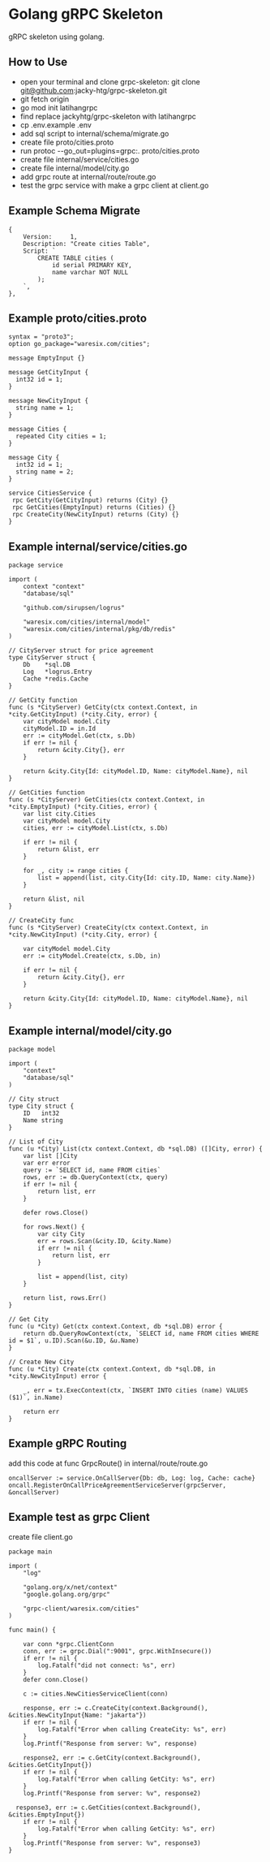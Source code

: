 # Golang gRPC Skeleton
gRPC skeleton using golang.

## How to Use
- open your terminal and clone grpc-skeleton: git clone git@github.com:jacky-htg/grpc-skeleton.git
- git fetch origin
- go mod init latihangrpc
- find replace jackyhtg/grpc-skeleton with latihangrpc
- cp .env.example .env 
- add sql script to internal/schema/migrate.go
- create file proto/cities.proto
- run protoc --go_out=plugins=grpc:. proto/cities.proto
- create file internal/service/cities.go
- create file internal/model/city.go
- add grpc route at internal/route/route.go
- test the grpc service with make a grpc client at client.go

## Example Schema Migrate
```
{
	Version:     1,
	Description: "Create cities Table",
	Script: `
		CREATE TABLE cities (
			id serial PRIMARY KEY,
			name varchar NOT NULL
		);
	`,
},
```

## Example proto/cities.proto
```
syntax = "proto3";
option go_package="waresix.com/cities";

message EmptyInput {}

message GetCityInput {
  int32 id = 1;
}

message NewCityInput {
  string name = 1;
}

message Cities {
  repeated City cities = 1;
}

message City {
  int32 id = 1;
  string name = 2;
}

service CitiesService {
 rpc GetCity(GetCityInput) returns (City) {}
 rpc GetCities(EmptyInput) returns (Cities) {}
 rpc CreateCity(NewCityInput) returns (City) {}
}

```

## Example internal/service/cities.go
```
package service

import (
	context "context"
	"database/sql"

	"github.com/sirupsen/logrus"

	"waresix.com/cities/internal/model"
	"waresix.com/cities/internal/pkg/db/redis"
)

// CityServer struct for price agreement
type CityServer struct {
	Db    *sql.DB
	Log   *logrus.Entry
	Cache *redis.Cache
}

// GetCity function
func (s *CityServer) GetCity(ctx context.Context, in *city.GetCityInput) (*city.City, error) {
	var cityModel model.City
	cityModel.ID = in.Id
	err := cityModel.Get(ctx, s.Db)
	if err != nil {
		return &city.City{}, err
	}

	return &city.City{Id: cityModel.ID, Name: cityModel.Name}, nil
}

// GetCities function
func (s *CityServer) GetCities(ctx context.Context, in *city.EmptyInput) (*city.Cities, error) {
	var list city.Cities
	var cityModel model.City
	cities, err := cityModel.List(ctx, s.Db)

	if err != nil {
		return &list, err
	}

	for _, city := range cities {
		list = append(list, city.City{Id: city.ID, Name: city.Name})
	}

	return &list, nil
}

// CreateCity func
func (s *CityServer) CreateCity(ctx context.Context, in *city.NewCityInput) (*city.City, error) {

	var cityModel model.City
	err := cityModel.Create(ctx, s.Db, in)

	if err != nil {
		return &city.City{}, err
	}

	return &city.City{Id: cityModel.ID, Name: cityModel.Name}, nil
}

```

## Example internal/model/city.go
```
package model

import (
	"context"
	"database/sql"
)

// City struct
type City struct {
	ID   int32
	Name string
}

// List of City
func (u *City) List(ctx context.Context, db *sql.DB) ([]City, error) {
	var list []City
	var err error
	query := `SELECT id, name FROM cities`
	rows, err := db.QueryContext(ctx, query)
	if err != nil {
		return list, err
	}

	defer rows.Close()

	for rows.Next() {
		var city City
		err = rows.Scan(&city.ID, &city.Name)
		if err != nil {
			return list, err
		}

		list = append(list, city)
	}

	return list, rows.Err()
}

// Get City
func (u *City) Get(ctx context.Context, db *sql.DB) error {
	return db.QueryRowContext(ctx, `SELECT id, name FROM cities WHERE id = $1`, u.ID).Scan(&u.ID, &u.Name)
}

// Create New City
func (u *City) Create(ctx context.Context, db *sql.DB, in *city.NewCityInput) error {

	_, err = tx.ExecContext(ctx, `INSERT INTO cities (name) VALUES ($1)`, in.Name)

	return err
}

```

## Example gRPC Routing
add this code at func GrpcRoute() in internal/route/route.go 
```
oncallServer := service.OnCallServer{Db: db, Log: log, Cache: cache}
oncall.RegisterOnCallPriceAgreementServiceServer(grpcServer, &oncallServer)
```

## Example test as grpc Client
create file client.go
```
package main

import (
	"log"

	"golang.org/x/net/context"
	"google.golang.org/grpc"

	"grpc-client/waresix.com/cities"
)

func main() {

	var conn *grpc.ClientConn
	conn, err := grpc.Dial(":9001", grpc.WithInsecure())
	if err != nil {
		log.Fatalf("did not connect: %s", err)
	}
	defer conn.Close()

	c := cities.NewCitiesServiceClient(conn)

	response, err := c.CreateCity(context.Background(), &cities.NewCityInput{Name: "jakarta"})
	if err != nil {
		log.Fatalf("Error when calling CreateCity: %s", err)
	}
	log.Printf("Response from server: %v", response)

	response2, err := c.GetCity(context.Background(), &cities.GetCityInput{})
	if err != nil {
		log.Fatalf("Error when calling GetCity: %s", err)
	}
	log.Printf("Response from server: %v", response2)

  response3, err := c.GetCities(context.Background(), &cities.EmptyInput{})
	if err != nil {
		log.Fatalf("Error when calling GetCity: %s", err)
	}
	log.Printf("Response from server: %v", response3)
}

```
